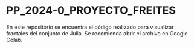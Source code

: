 # PP_2024-0_PROYECTO_FREITES
En este repositorio se encuentra el código realizado para visualizar fractales del conjunto de Julia. 
Se recomienda abrir el archivo en Google Colab. 
